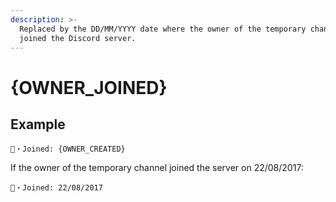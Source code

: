 ```yaml
---
description: >-
  Replaced by the DD/MM/YYYY date where the owner of the temporary channel
  joined the Discord server.
---
```


# {OWNER\_JOINED}

## Example

```
🐹・Joined: {OWNER_CREATED}
```

If the owner of the temporary channel joined the server on 22/08/2017:

```
🐹・Joined: 22/08/2017
```
